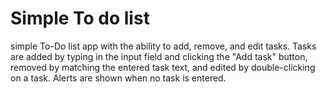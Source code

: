 # Simple To do list
 simple To-Do list app with the ability to add, remove, and edit tasks. Tasks are added by typing in the input field and clicking the "Add task" button, removed by matching the entered task text, and edited by double-clicking on a task. Alerts are shown when no task is entered.
